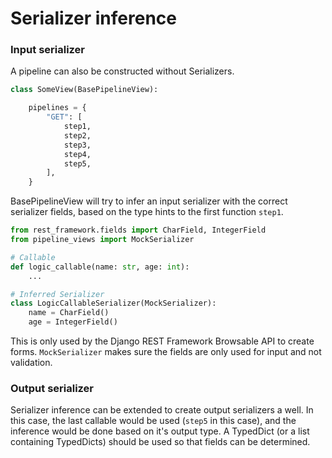 # Serializer inference

### Input serializer

A pipeline can also be constructed without Serializers.

```python
class SomeView(BasePipelineView):

    pipelines = {
        "GET": [
            step1,
            step2,
            step3,
            step4,
            step5,
        ],
    }
```

BasePipelineView will try to infer an input serializer with the correct serializer fields,
based on the type hints to the first function `step1`.

```python
from rest_framework.fields import CharField, IntegerField
from pipeline_views import MockSerializer

# Callable
def logic_callable(name: str, age: int):
    ...

# Inferred Serializer
class LogicCallableSerializer(MockSerializer):
    name = CharField()
    age = IntegerField()
```

This is only used by the Django REST Framework Browsable API to create forms.
`MockSerializer` makes sure the fields are only used for input and not validation.

### Output serializer

Serializer inference can be extended to create output serializers a well.
In this case, the last callable would be used (`step5` in this case), and the
inference would be done based on it's output type. A TypedDict (or a list containing TypedDicts)
should be used so that fields can be determined.
